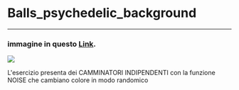 # Balls_psychedelic_background

--------------------------------------------------------------------------------------------------------------------------------------------------------------------------------------------------------------------------------

### immagine in questo [Link](https://editor.p5js.org/mgabriella/full/KBlAJmgtc).

![](1.1.PNG)

L'esercizio presenta dei CAMMINATORI INDIPENDENTI con la funzione NOISE che cambiano colore in modo randomico

